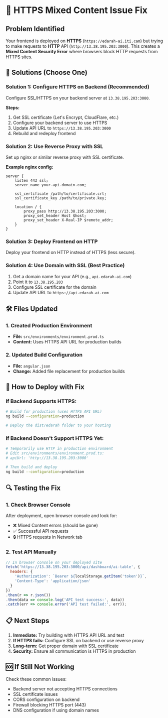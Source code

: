 # 🚨 HTTPS Mixed Content Issue Fix

## Problem Identified
Your frontend is deployed on **HTTPS** (`https://edarah-ai.iti.cam`) but trying to make requests to **HTTP** API (`http://13.38.195.203:3000`). This creates a **Mixed Content Security Error** where browsers block HTTP requests from HTTPS sites.

## 🔧 Solutions (Choose One)

### Solution 1: Configure HTTPS on Backend (Recommended)
Configure SSL/HTTPS on your backend server at `13.38.195.203:3000`.

**Steps:**
1. Get SSL certificate (Let's Encrypt, CloudFlare, etc.)
2. Configure your backend server to use HTTPS
3. Update API URL to `https://13.38.195.203:3000`
4. Rebuild and redeploy frontend

### Solution 2: Use Reverse Proxy with SSL
Set up nginx or similar reverse proxy with SSL certificate.

**Example nginx config:**
```nginx
server {
    listen 443 ssl;
    server_name your-api-domain.com;
    
    ssl_certificate /path/to/certificate.crt;
    ssl_certificate_key /path/to/private.key;
    
    location / {
        proxy_pass http://13.38.195.203:3000;
        proxy_set_header Host $host;
        proxy_set_header X-Real-IP $remote_addr;
    }
}
```

### Solution 3: Deploy Frontend on HTTP
Deploy your frontend on HTTP instead of HTTPS (less secure).

### Solution 4: Use Domain with SSL (Best Practice)
1. Get a domain name for your API (e.g., `api.edarah-ai.com`)
2. Point it to `13.38.195.203`
3. Configure SSL certificate for the domain
4. Update API URL to `https://api.edarah-ai.com`

## 🛠️ Files Updated

### 1. Created Production Environment
- **File:** `src/environments/environment.prod.ts`
- **Content:** Uses HTTPS API URL for production builds

### 2. Updated Build Configuration  
- **File:** `angular.json`
- **Change:** Added file replacement for production builds

## 🚀 How to Deploy with Fix

### If Backend Supports HTTPS:
```bash
# Build for production (uses HTTPS API URL)
ng build --configuration=production

# Deploy the dist/edarah folder to your hosting
```

### If Backend Doesn't Support HTTPS Yet:
```bash
# Temporarily use HTTP in production environment
# Edit src/environments/environment.prod.ts:
# apiUrl: 'http://13.38.195.203:3000'

# Then build and deploy
ng build --configuration=production
```

## 🔍 Testing the Fix

### 1. Check Browser Console
After deployment, open browser console and look for:
- ❌ Mixed Content errors (should be gone)
- ✅ Successful API requests
- 🔒 HTTPS requests in Network tab

### 2. Test API Manually
```javascript
// In browser console on your deployed site
fetch('https://13.38.195.203:3000/api/dashboard/ai-table', {
  headers: {
    'Authorization': `Bearer ${localStorage.getItem('token')}`,
    'Content-Type': 'application/json'
  }
})
.then(r => r.json())
.then(data => console.log('API test success:', data))
.catch(err => console.error('API test failed:', err));
```

## 📋 Next Steps

1. **Immediate:** Try building with HTTPS API URL and test
2. **If HTTPS fails:** Configure SSL on backend or use reverse proxy
3. **Long-term:** Get proper domain with SSL certificate
4. **Security:** Ensure all communication is HTTPS in production

## 🆘 If Still Not Working

Check these common issues:
- Backend server not accepting HTTPS connections
- SSL certificate issues
- CORS configuration on backend
- Firewall blocking HTTPS port (443)
- DNS configuration if using domain names
